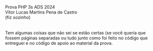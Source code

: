 Prova PHP 3s ADS 2024 <br>
Vítor Lucas Martins Pena de Castro <br>
(fiz sozinho) <br>
<br>
<br>
Tem algumas coisas que não sei se estão certas (se você queria que fossem páginas separadas ou tudo junto como foi feito no código que entreguei e no código de apoio ao material da prova.

